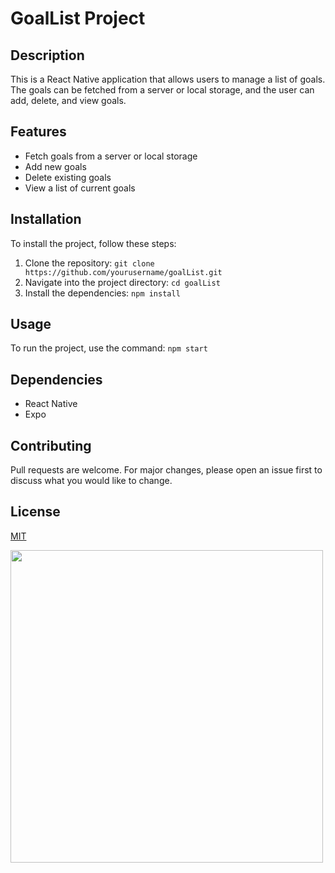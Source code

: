 # GoalList Project

## Description

This is a React Native application that allows users to manage a list of goals. The goals can be fetched from a server or local storage, and the user can add, delete, and view goals.

## Features

- Fetch goals from a server or local storage
- Add new goals
- Delete existing goals
- View a list of current goals

## Installation

To install the project, follow these steps:

1. Clone the repository: `git clone https://github.com/yourusername/goalList.git`
2. Navigate into the project directory: `cd goalList`
3. Install the dependencies: `npm install`

## Usage

To run the project, use the command: `npm start`

## Dependencies

- React Native
- Expo

## Contributing

Pull requests are welcome. For major changes, please open an issue first to discuss what you would like to change.

## License

[MIT](https://choosealicense.com/licenses/mit/)


<img src="https://github.com/Ygrno/GoaListApp/assets/26521541/3a6dd5f5-649d-4985-b4b0-e725db4eb3c9" width="500">
